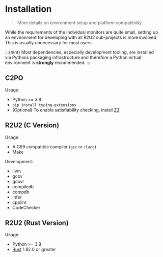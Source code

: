 # Installation
> More details on environment setup and platform compatibility

While the requirements of the individual monitors are quite small, setting up an environment for developing with all R2U2 sub-projects is more involved.
This is usually unnecessary for most users.

:::{hint}
Most dependencies, especially development tooling, are installed via Pythons packaging infrastructure and therefore a Python virtual environment is **strongly** recommended.
:::

## C2PO

Usage:
- Python >= 3.8
- `pip install typing-extensions`
- (Optional) To enable satisfiability checking, install [Z3](https://github.com/Z3Prover/z3)

## R2U2 (C Version)

Usage:
- A C99 compatible compiler (`gcc` or `clang`)
- Make
    
Development:
- llvm
- gcov
- gcovr
- compiledb
- compdb
- infer
- cpplint
- CodeChecker

## R2U2 (Rust Version)

Usage:
- Python >= 3.8
- [Rust](https://www.rust-lang.org/tools/install) 1.82.0 or greater 
